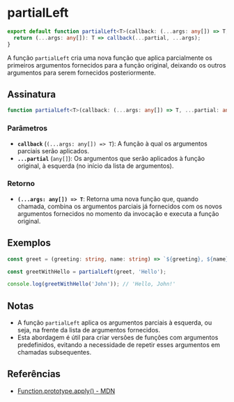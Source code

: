 # partialLeft

```typescript
export default function partialLeft<T>(callback: (...args: any[]) => T, ...partial: any[]): (...args: any[]) => T {
  return (...args: any[]): T => callback(...partial, ...args);
}
```

A função `partialLeft` cria uma nova função que aplica parcialmente os primeiros argumentos fornecidos para a função original, deixando os outros argumentos para serem fornecidos posteriormente.

## Assinatura

```typescript
function partialLeft<T>(callback: (...args: any[]) => T, ...partial: any[]): (...args: any[]) => T;
```

### Parâmetros

- **`callback`** (`(...args: any[]) => T`): A função à qual os argumentos parciais serão aplicados.
- **`...partial`** (`any[]`): Os argumentos que serão aplicados à função original, à esquerda (no início da lista de argumentos).

### Retorno

- **`(...args: any[]) => T`**: Retorna uma nova função que, quando chamada, combina os argumentos parciais já fornecidos com os novos argumentos fornecidos no momento da invocação e executa a função original.

## Exemplos

```typescript
const greet = (greeting: string, name: string) => `${greeting}, ${name}!`;

const greetWithHello = partialLeft(greet, 'Hello');

console.log(greetWithHello('John')); // 'Hello, John!'
```

## Notas

- A função `partialLeft` aplica os argumentos parciais à esquerda, ou seja, na frente da lista de argumentos fornecidos.
- Esta abordagem é útil para criar versões de funções com argumentos predefinidos, evitando a necessidade de repetir esses argumentos em chamadas subsequentes.

## Referências

- [Function.prototype.apply() - MDN](https://developer.mozilla.org/en-US/docs/Web/JavaScript/Reference/Global_Objects/Function/apply)